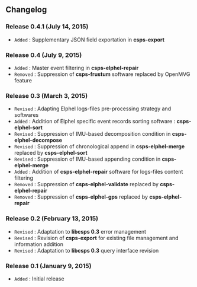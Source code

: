## Changelog

### Release 0.4.1 (July 14, 2015)

- `Added` : Supplementary JSON field exportation in **csps-export**

### Release 0.4 (July 9, 2015)

- `Added` : Master event filtering in **csps-elphel-repair**
- `Removed` : Suppression of **csps-frustum** software replaced by OpenMVG feature

### Release 0.3 (March 3, 2015)

- `Revised` : Adapting Elphel logs-files pre-processing strategy and softwares
- `Added` : Addition of Elphel specific event records sorting software : **csps-elphel-sort**
- `Revised` : Suppression of IMU-based decomposition condition in **csps-elphel-decompose**
- `Revised` : Suppression of chronological append in **csps-elphel-merge** replaced by **csps-elphel-sort**
- `Revised` : Suppression of IMU-based appending condition in **csps-elphel-merge**
- `Added` : Addition of **csps-elphel-repair** software for logs-files content filtering
- `Removed` : Suppression of **csps-elphel-validate** replaced by **csps-elphel-repair**
- `Removed` : Suppression of **csps-elphel-gps** replaced by **csps-elphel-repair**

### Release 0.2 (February 13, 2015)

- `Revised` : Adaptation to **libcsps 0.3** error management
- `Revised` : Revision of **csps-export** for existing file management and information addition
- `Revised` : Adaptation to **libcsps 0.3** query interface revision

### Release 0.1 (January 9, 2015)

- `Added` : Initial release

